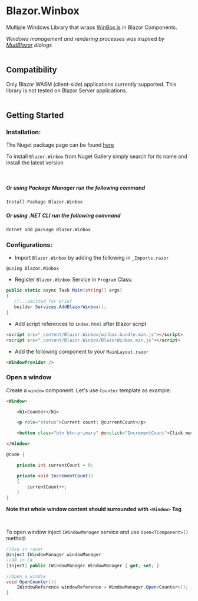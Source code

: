 ﻿# Blazor.Winbox

Multiple Windows Library that wraps [WinBox.js](https://github.com/nextapps-de/winbox) in Blazor Components.

*Windows management and rendering processes was inspired  by [MudBlazor](https://mudblazor.com) dialogs*
<br />
<br />

## Compatibility
Only Blazor WASM (client-side) applications currently supported. This library is not tested on Blazor Server applications.
<br />
<br />

## Getting Started
### Installation:
The Nuget package page can be found [here](https://www.nuget.org/packages/Blazor.Winbox/)

To install `Blazor.Winbox` from Nuget Gallery simply search for its name and install the latest version

<br />

##### Or using Package Manager run the following command
```bash
Install-Package Blazor.Winbox
```
##### Or using .NET CLI run the following command
```bash
dotnet add package Blazor.Winbox
```

### Configurations:
* Import `Blazor.Winbox` by adding the following in `_Imports.razor`
```
@using Blazor.Winbox
```

* Register `Blazor.Winbox` Service in `Program` Class:
 ```c#
 public static async Task Main(string[] args)
{
    //...omitted for brief
    builder.Services.AddBlazorWinbox();
}
 ```
 * Add script references to `index.html` after Blazor script
  ```html
  <script src="_content/Blazor.Winbox/winbox.bundle.min.js"></script>
  <script src="_content/Blazor.Winbox/BlazorWinbox.min.js"></script>
  ```
  * Add the following component to your `MainLayout.razor` 
  ```html
<WindowProvider />
  ```

### Open a window
 Create a `window` component. Let's use `Counter` template as example:
```html
<Window>

    <h1>Counter</h1>

    <p role="status">Current count: @currentCount</p>

    <button class="btn btn-primary" @onclick="IncrementCount">Click me</button>

</Window>

```
```c#
@code {

    private int currentCount = 0;

    private void IncrementCount()
    {
        currentCount++;
    }
}
```
**Note that whole window content should surrounded with `<Window>` Tag**

<br/>

To open window inject `IWindowManager` service and use `Open<TComponent>()` method:

```c#
//Use in razor
@inject IWindowManager windowManager
//OR in C# 
[Inject] public IWindowManager WindowManager { get; set; }

//Open a window
void OpenCounter(){
    IWindowReference windowReference = WindowManager.Open<Counter>();
}
```